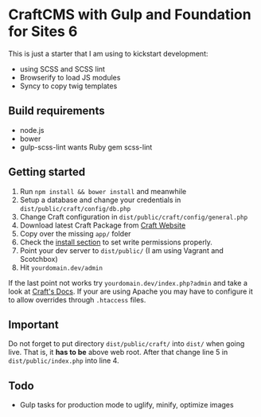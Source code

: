 # CraftCMS with Gulp and Foundation for Sites 6

This is just a starter that I am using to kickstart development:
- using SCSS and SCSS lint
- Browserify to load JS modules
- Syncy to copy twig templates

## Build requirements
- node.js
- bower
- gulp-scss-lint wants Ruby gem scss-lint

## Getting started
1. Run `npm install && bower install` and meanwhile
2. Setup a database and change your credentials in `dist/public/craft/config/db.php`
3. Change Craft configuration in `dist/public/craft/config/general.php`
4. Download latest Craft Package from [Craft Website](https://craftcms.com/)
5. Copy over the missing `app/` folder
6. Check the [install section](https://craftcms.com/docs/installing) to set write permissions properly.
7. Point your dev server to `dist/public/` (I am using Vagrant and Scotchbox)
8. Hit `yourdomain.dev/admin`

If the last point not works try `yourdomain.dev/index.php?admin` and take a look at [Craft's Docs](https://craftcms.com/docs/config-settings#omitScriptNameInUrls). If your are using Apache you may have to configure it to allow overrides through `.htaccess` files.

## Important
Do not forget to put directory `dist/public/craft/` into `dist/` when going live. That is, it __has to be__ above web root. After that change line 5 in `dist/public/index.php` into line 4.

## Todo
- Gulp tasks for production mode to uglify, minify, optimize images
